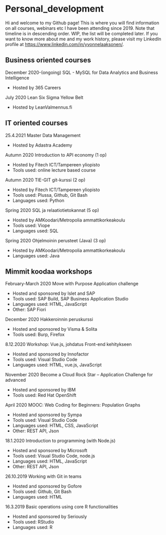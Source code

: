 # Personal_development

Hi and welcome to my Github page! This is where you will find information on all courses, webinars etc I have been attending since 2019. Note that timeline is in descending order. WIP, the list will be completed later. If you want to know more about me and my work history, please visit my LinkedIn profile at https://www.linkedin.com/in/yvonnelaaksonen/.

<H2>Business oriented courses</H2>
December 2020-(ongoing) SQL - MySQL for Data Analytics and Business Intelligence
<ul><li>Hosted by 365 Careers</li></ul>
July 2020 Lean Six Sigma Yellow Belt
<ul><li>Hosted by LeanValmennus.fi</li></ul>

<H2>IT oriented courses</H2>
25.4.2021 Master Data Management
<ul><li>Hosted by Adastra Academy</li></ul>
Autumn 2020 Introduction to API economy (1 op)
<ul><li>Hosted by Fitech ICT/Tampereen yliopisto</li>
  <li>Tools used: online lecture based course</li></ul>
Autumn 2020 TIE-GIT git-kurssi (2 op)
  <ul><li>Hosted by Fitech ICT/Tampereen yliopisto</li>
    <li>Tools used: Plussa, Github, Git Bash</li>
    <li>Languages used: Python</li></ul>
Spring 2020 SQL ja relaatiotietokannat (5 op)
  <ul><li>Hosted by AMKoodari/Metropolia ammattikorkeakoulu</li>
  <li>Tools used: Viope</li>
  <li>Languages used: SQL</li></ul>
Spring 2020 Ohjelmoinin perusteet (Java) (3 op)
  <ul><li>Hosted by AMKoodari/Metropolia ammattikorkeakoulu</li>
  <li>Languages used: Java</li></ul>

<H2>Mimmit koodaa workshops</H2>
February-March 2020 Move with Purpose Application challenge 
  <ul><li>Hosted and sponsored by Islet and SAP</li>
  <li>Tools used: SAP Build, SAP Business Application Studio</li>
  <li>Languages used: HTML, JavaScript</li>
  <li>Other: SAP Fiori</li></ul>
December 2020 Hakkeroinnin peruskurssi
<ul><li>Hosted and sponsored by Visma & Solita</li>
  <li>Tools used: Burp, Firefox</li></ul>
8.12.2020 Workshop: Vue.js, johdatus Front-end kehitykseen
<ul><li>Hosted and sponsored by Innofactor</li>
  <li>Tools used: Visual Studio Code</li>
  <li>Languages used: HTML, vue.js, JavaScript</li></ul>
November 2020 Become a Cloud Rock Star – Application Challenge for advanced
<ul><li>Hosted and sponsored by IBM</li>
  <li>Tools used: Red Hat OpenShift</li></ul>
April 2020 MOOC: Web Coding for Beginners: Population Graphs
<ul><li>Hosted and sponsored by Sympa</li>
  <li>Tools used: Visual Studio Code</li>
  <li>Languages used: HTML, CSS, JavaScript</li>
  <li>Other: REST API, Json</li></ul>
18.1.2020 Introduction to programming (with Node.js) 
  <ul><li>Hosted and sponsored by Microsoft</li>
  <li>Tools used: Visual Studio Code, node.js</li>
  <li>Languages used: HTML, JavaScript</li>
  <li>Other: REST API, Json</li></ul>
26.10.2019 Working with Git in teams
<ul><li>Hosted and sponsored by Gofore</li>
  <li>Tools used: Github, Git Bash</li>
  <li>Languages used: HTML</li></ul>
16.3.2019 Basic operations using core R functionalities
  <ul><li>Hosted and sponsored by Seriously</li>
  <li>Tools used: RStudio</li>
  <li>Languages used: R</li></ul>
